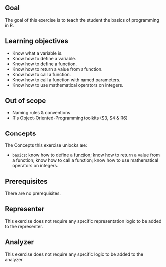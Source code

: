 ## Goal

The goal of this exercise is to teach the student the basics of programming in R.

## Learning objectives

- Know what a variable is.
- Know how to define a variable.
- Know how to define a function.
- Know how to return a value from a function.
- Know how to call a function.
- Know how to call a function with named parameters.
- Know how to use mathematical operators on integers.

## Out of scope

- Naming rules & conventions
- R's Object-Oriented-Programming toolkits (S3, S4 & R6)

## Concepts

The Concepts this exercise unlocks are:

- `basics`: know how to define a function; know how to return a value from a function; know how to call a function; know how to use mathematical operators on integers.

## Prerequisites

There are no prerequisites.

## Representer

This exercise does not require any specific representation logic to be added to the representer.

## Analyzer

This exercise does not require any specific logic to be added to the analyzer.
